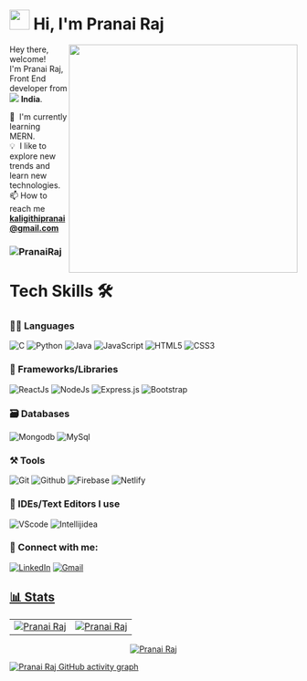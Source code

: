 # <img src="https://user-images.githubusercontent.com/75829770/161398251-cee4221a-92e6-4fee-8406-1bf5c8c38a7d.gif" width="35px" />&nbsp;<b>Hi, I'm Pranai Raj</b>

<img align="right" src="https://user-images.githubusercontent.com/75829770/161398595-106efcc0-5b22-4eab-811c-9dfa76393073.gif" width="400"/>
<p aligh="left">
  <p>Hey there, welcome!</br>
  I'm Pranai Raj, Front End developer from <img src="https://flagcdn.com/16x12/in.png"/> <b>India</b>.</p>
  	
  🌱 &nbsp;I'm currently learning MERN.\
  💡 &nbsp;I like to explore new trends and learn new technologies.\
  📫 How to reach me **kaligithipranai@gmail.com**
  
  
<h3><p align=""> <img src="https://komarev.com/ghpvc/?username=Pranai2518&label=Profile%20views&color=blue&style=flat" alt="PranaiRaj" /> </p></h3>
  

  
 <h1>Tech Skills 🛠</h1>
 
 ### 🧑‍💻 Languages

<p> 
<img alt="C" src="https://img.shields.io/badge/c-%2300599C.svg?&style=for-the-badge&logo=c&logoColor=white" />
<img alt="Python" src="https://img.shields.io/badge/python-%2314354C.svg?style=for-the-badge&logo=python&logoColor=white"/>
<img alt="Java" src="https://img.shields.io/badge/java-%23ED8B00.svg?&style=for-the-badge&logo=java&logoColor=white" />
<img alt="JavaScript" src="https://img.shields.io/badge/javascript-%23323330.svg?&style=for-the-badge&logo=javascript&logoColor=%23F7DF1E" />
<img alt="HTML5" src="https://img.shields.io/badge/html5-%23E34F26.svg?&style=for-the-badge&logo=html5&logoColor=white" />
<img alt="CSS3" src="https://img.shields.io/badge/css3-%231572B6.svg?&style=for-the-badge&logo=css3&logoColor=white" />
</p>

### 🧩 Frameworks/Libraries

<p>
<img alt="ReactJs" src="https://img.shields.io/badge/React-20232A?style=for-the-badge&logo=react&logoColor=61DAFB" />
<img alt="NodeJs" src="https://img.shields.io/badge/Node.js-339933?style=for-the-badge&logo=nodedotjs&logoColor=white" />
<img alt="Express.js" src="https://img.shields.io/badge/Express.js-000000?style=for-the-badge&logo=express&logoColor=white" />
<img alt="Bootstrap" src="https://img.shields.io/badge/Bootstrap-563D7C?style=for-the-badge&logo=bootstrap&logoColor=white" />
</P>
  
### 🗃️ Databases

<p>
<img alt="Mongodb" src="https://img.shields.io/badge/MongoDB-4EA94B?style=for-the-badge&logo=mongodb&logoColor=white" />
<img alt="MySql" src="https://img.shields.io/badge/MySQL-005C84?style=for-the-badge&logo=mysql&logoColor=white" />

### ⚒️ Tools

<p>
<img alt="Git" src="https://img.shields.io/badge/GIT-E44C30?style=for-the-badge&logo=git&logoColor=white" />
<img alt="Github" src="https://img.shields.io/badge/GitHub-100000?style=for-the-badge&logo=github&logoColor=white" />
<img alt="Firebase" src="https://img.shields.io/badge/firebase-ffca28?style=for-the-badge&logo=firebase&logoColor=black" />
<img alt="Netlify" src="https://img.shields.io/badge/Netlify-00C7B7?style=for-the-badge&logo=netlify&logoColor=white" />
</p>

### 🧠 IDEs/Text Editors I use

<p>
<img alt="VScode" src="https://img.shields.io/badge/Visual_Studio_Code-0078D4?style=for-the-badge&logo=visual%20studio%20code&logoColor=white" />
<img alt="Intellijidea" src="https://img.shields.io/badge/IntelliJIDEA-000000.svg?style=for-the-badge&logo=intellij-idea&logoColor=white" />
</p>

### 🤝 Connect with me:
[![LinkedIn](https://img.shields.io/badge/LinkedIn-0077B5?style=for-the-badge&logo=linkedin&logoColor=white)](https://www.linkedin.com/in/pranai-raj/)
<a href="mailto:kaligithipranai@gmail.com"><img  alt="Gmail" src="https://img.shields.io/badge/Gmail-D14836?style=for-the-badge&logo=gmail&logoColor=white" />

  
## 📊 Stats

<table>
  <tr>
   
<td><img src="https://github-readme-stats.vercel.app/api?username=Pranai2518&include_all_commits=true&count_private=true&show_icons=true&line_height=20&title_color=7A7ADB&icon_color=2234AE&text_color=D3D3D3&bg_color=0,000000,4b0082" alt="Pranai Raj" />
    <td><img src="https://github-readme-stats.vercel.app/api/top-langs?username=Pranai2518&show_icons=true&locale=en&layout=compact&title_color=7A7ADB&icon_color=2234AE&text_color=D3D3D3&bg_color=0,000000,4b0082" alt="Pranai Raj" /></td>
  </tr>
</table>

<div align="center">
<p><img align="center" src="https://github-readme-streak-stats.herokuapp.com/?user=Pranai2518&theme=dark" alt="Pranai Raj" /></p>
  </div>

 [![Pranai Raj GitHub activity graph](https://activity-graph.herokuapp.com/graph?username=Pranai2518&theme=xcode)](https://git.io/Pranai2518)

